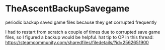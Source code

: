 # TheAscentBackupSavegame
periodic backup saved game files because they get corrupted frequently

I had to restart from scratch a couple of times due to corrupted save game files, so I figured a backup would be helpful.
hat tip to OP in this thread: https://steamcommunity.com/sharedfiles/filedetails/?id=2562651900
